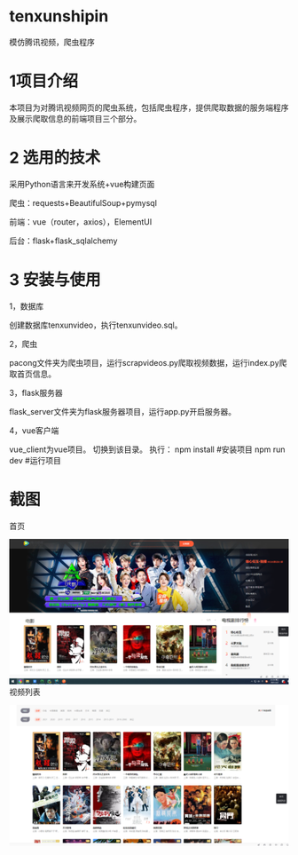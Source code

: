 # tenxunshipin

模仿腾讯视频，爬虫程序

# 1项目介绍

本项目为对腾讯视频网页的爬虫系统，包括爬虫程序，提供爬取数据的服务端程序及展示爬取信息的前端项目三个部分。

# 2 选用的技术

采用Python语言来开发系统+vue构建页面

爬虫：requests+BeautifulSoup+pymysql

前端：vue（router，axios），ElementUI

后台：flask+flask_sqlalchemy

# 3 安装与使用

1，数据库

创建数据库tenxunvideo，执行tenxunvideo.sql。

2，爬虫

pacong文件夹为爬虫项目，运行scrapvideos.py爬取视频数据，运行index.py爬取首页信息。

3，flask服务器

flask_server文件夹为flask服务器项目，运行app.py开启服务器。

4，vue客户端

vue_client为vue项目。
切换到该目录。
执行：
npm install #安装项目
npm run dev #运行项目

# 截图

首页

![avatar](https://github.com/zhou550/tenxunshipin/blob/main/vue_client/pic_index.png)
视频列表

![avatar](https://github.com/zhou550/tenxunshipin/blob/main/vue_client/pic_videos.png)
